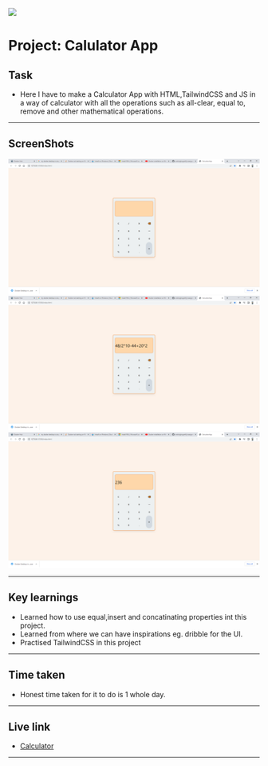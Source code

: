 ![](https://img.shields.io/badge/JS-Calculator_App-orange)

# Project: Calulator App

## Task

- Here I have to make a Calculator App with HTML,TailwindCSS and JS in a way of calculator with all the operations such as all-clear, equal to, remove and other mathematical operations.

---

## ScreenShots

![pic 1](.//screenshots/CalculatorApp%20-%20Google%20Chrome%2027-11-2022%2016_48_26.png)
![pic 2](./screenshots/CalculatorApp%20-%20Google%20Chrome%2027-11-2022%2016_48_54.png)
![pic 3](./screenshots/CalculatorApp%20-%20Google%20Chrome%2027-11-2022%2016_49_02.png)

---

## Key learnings

- Learned how to use equal,insert and concatinating properties int this project.
- Learned from where we can have inspirations eg. dribble for the UI.
- Practised TailwindCSS in this project

---

## Time taken

- Honest time taken for it to do is 1 whole day.

---

## Live link

- [Calculator]()

---
